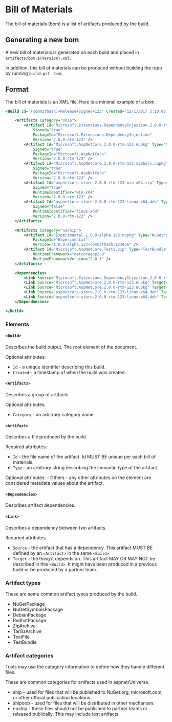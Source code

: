 Bill of Materials
=================

The bill of materials (bom) is a list of artifacts produced by the build.

## Generating a new bom

A new bill of materials is generated on each build and placed in `artifacts/bom.$(Version).xml`.

In addition, this bill of materials can be produced without building the repo by running `build.ps1 -bom`.

## Format

The bill of materials is an XML file. Here is a minimal example of a bom.

```xml
<Build Id="(commithash)+Release+Signed+123" Created="12/1/2017 5:10:06 PM +00:00">

    <Artifacts Category="ship">
        <Artifact Id="Microsoft.Extensions.DependencyInjection.2.0.0-rtm-123.nupkg" Type="NuGetPackage"
            Signed="true"
            PackageId="Microsoft.Extensions.DependencyInjection"
            Version="2.0.0-rtm-123" />
        <Artifact Id="Microsoft.AspNetCore.2.0.0-rtm-123.nupkg" Type="NuGetPackage"
            Signed="true"
            PackageId="Microsoft.AspNetCore"
            Version="2.0.0-rtm-123" />
        <Artifact Id="Microsoft.AspNetCore.2.0.0-rtm-123.symbols.nupkg" Type="NuGetSymbolsPackage"
            Signed="true"
            PackageId="Microsoft.AspNetCore"
            Version="2.0.0-rtm-123" />
        <Artifact Id="aspnetcore-store-2.0.0-rtm-123-win-x64.zip" Type="ZipArchive"
            Signed="true"
            RuntimeIdentifier="win-x64"
            Version="2.0.0-rtm-123" />
        <Artifact Id="aspnetcore-store-2.0.0-rtm-123-linux-x64.deb" Type="DebianPackage"
            Signed="false"
            RuntimeIdentifier="linux-x64"
            Version="2.0.0-rtm-123" />
    </Artifacts>

    <Artifacts Category="noship">
        <Artifact Id="Experimental.1.0.0-alpha.123.nupkg" Type="NuGetPackage"
            PackageId="Experimental"
            Version="1.0.0-alpha.123+commithash:123456" />
        <Artifact Id="Microsoft.AspNetCore.Tests.zip" Type="TestBundle"
            RuntimeFramework="netcoreapp2.0"
            RuntimeFrameworkVersion="2.0.3" />
    </Artifacts>

    <Dependencies>
        <Link Source="Microsoft.Extensions.DependencyInjection.2.0.0-rtm-123.nupkg" Target="Microsoft.Extensions.Common.2.0.0.nupkg" />
        <Link Source="Microsoft.AspNetCore.2.0.0-rtm-123.nupkg" Target="Newtonsoft.Json.9.0.1.nupkg" />
        <Link Source="Microsoft.AspNetCore.2.0.0-rtm-123.nupkg" Target="Microsoft.Extensions.DependencyInjection.2.0.0-rtm-123.nupkg" />
        <Link Source="aspnetcore-store-2.0.0-rtm-123-linux-x64.deb" Target="Microsoft.Extensions.DependencyInjection.2.0.0-rtm-123.nupkg" />
        <Link Source="aspnetcore-store-2.0.0-rtm-123-linux-x64.deb" Target="Microsoft.AspNetCore.2.0.0-rtm-123.nupkg" />
    </Dependencies>

</Build>
```

### Elements

#### `<Build>`

Describes the build output. The root element of the document.

Optional attributes:
  - `Id` - a unique identifier describing this build.
  - `Created` - a timestamp of when the build was created.

#### `<Artifacts>`

Describes a group of artifacts

Optional attributes:
  - `Category` - an arbitrary category name.

#### `<Artifact>`

Describes a file produced by the build.

Required attributes:
  - `Id` - the file name of the artifact. Id MUST BE unique per each bill of materials.
  - `Type` - an arbitrary string describing the semantic type of the artifact.

Optional attributes:
    - Others - any other attributes on the element are considered metadata values about the artifact.

#### `<Dependencies>`

Describes artifact dependencies.

#### `<Link>`

Describes a dependency between two artifacts.

Requried attributes
  - `Source` - the artifact that has a dependency. This artifact MUST BE defined by an `<Artifact>` in the same `<Build>`
  - `Target` - the thing it depends on. This artifact MAY OR MAY NOT be described in this `<Build>`.
    It might have been produced in a previous build or be produced by a partner team.

### Artifact types

These are some common artifact types produced by the build.

  - NuGetPackage
  - NuGetSymbolsPackage
  - DebianPackage
  - RedhatPackage
  - ZipArchive
  - TarGzArchive
  - TextFile
  - TestBundle

### Artifact categories

Tools may use the category information to define how they handle different files.

These are common categories for artifacts used in aspnet/Universe.

  - ship - used for files that will be published to NuGet.org, microsoft.com, or other official publication locations
  - shipoob - used for files that will be distributed in other mechanism.
  - noship - these files should not be published to partner teams or released publically. This may include test artifacts.
